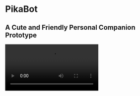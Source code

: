 # PikaBot
A Cute and Friendly Personal Companion Prototype
-------------------------------------------------
![PikaBot Demonstration Video](CSE276D_Lab4_PikaBot_Demo_Compressed.mp4)
